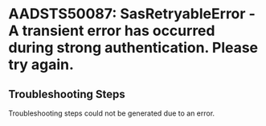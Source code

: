 
# AADSTS50087: SasRetryableError - A transient error has occurred during strong authentication. Please try again.


## Troubleshooting Steps
Troubleshooting steps could not be generated due to an error.